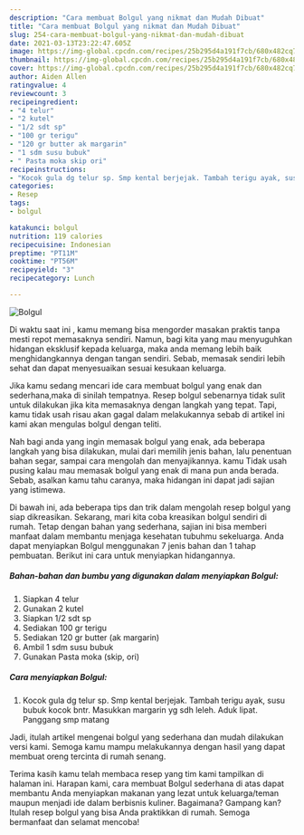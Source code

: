 ```yaml
---
description: "Cara membuat Bolgul yang nikmat dan Mudah Dibuat"
title: "Cara membuat Bolgul yang nikmat dan Mudah Dibuat"
slug: 254-cara-membuat-bolgul-yang-nikmat-dan-mudah-dibuat
date: 2021-03-13T23:22:47.605Z
image: https://img-global.cpcdn.com/recipes/25b295d4a191f7cb/680x482cq70/bolgul-foto-resep-utama.jpg
thumbnail: https://img-global.cpcdn.com/recipes/25b295d4a191f7cb/680x482cq70/bolgul-foto-resep-utama.jpg
cover: https://img-global.cpcdn.com/recipes/25b295d4a191f7cb/680x482cq70/bolgul-foto-resep-utama.jpg
author: Aiden Allen
ratingvalue: 4
reviewcount: 3
recipeingredient:
- "4 telur"
- "2 kutel"
- "1/2 sdt sp"
- "100 gr terigu"
- "120 gr butter ak margarin"
- "1 sdm susu bubuk"
- " Pasta moka skip ori"
recipeinstructions:
- "Kocok gula dg telur sp. Smp kental berjejak. Tambah terigu ayak, susu bubuk kocok bntr. Masukkan margarin yg sdh leleh. Aduk lipat. Panggang smp matang"
categories:
- Resep
tags:
- bolgul

katakunci: bolgul 
nutrition: 119 calories
recipecuisine: Indonesian
preptime: "PT11M"
cooktime: "PT56M"
recipeyield: "3"
recipecategory: Lunch

---
```



![Bolgul](https://img-global.cpcdn.com/recipes/25b295d4a191f7cb/680x482cq70/bolgul-foto-resep-utama.jpg)

Di waktu  saat ini , kamu memang bisa mengorder masakan praktis tanpa mesti repot memasaknya sendiri. Namun, bagi kita yang mau menyuguhkan hidangan eksklusif kepada keluarga, maka anda memang lebih baik menghidangkannya dengan tangan sendiri. Sebab, memasak sendiri lebih sehat dan dapat menyesuaikan sesuai kesukaan keluarga.

Jika kamu sedang mencari ide cara membuat bolgul yang enak dan sederhana,maka di sinilah tempatnya. Resep bolgul  sebenarnya tidak sulit untuk dilakukan jika kita memasaknya dengan langkah yang tepat. Tapi, kamu tidak usah risau akan gagal dalam melakukannya 
sebab di artikel ini kami akan mengulas bolgul dengan teliti.  



Nah bagi anda yang ingin memasak bolgul yang enak, ada beberapa langkah yang bisa dilakukan, mulai dari memilih jenis bahan, lalu penentuan bahan segar, sampai cara mengolah dan menyajikannya. kamu Tidak usah pusing kalau mau memasak bolgul yang enak di mana pun anda berada. Sebab, asalkan kamu  tahu caranya, maka hidangan ini dapat jadi sajian yang istimewa.

Di bawah ini, ada beberapa tips dan trik dalam mengolah resep bolgul yang siap dikreasikan. Sekarang, mari kita coba kreasikan bolgul sendiri di rumah. Tetap dengan bahan yang sederhana, sajian ini bisa memberi manfaat dalam membantu menjaga kesehatan tubuhmu sekeluarga. Anda dapat menyiapkan Bolgul menggunakan 7 jenis bahan dan 1 tahap pembuatan. Berikut ini cara untuk menyiapkan hidangannya.

<!--inarticleads1-->

##### Bahan-bahan dan bumbu yang digunakan dalam menyiapkan Bolgul:

1. Siapkan 4 telur
1. Gunakan 2 kutel
1. Siapkan 1/2 sdt sp
1. Sediakan 100 gr terigu
1. Sediakan 120 gr butter (ak margarin)
1. Ambil 1 sdm susu bubuk
1. Gunakan  Pasta moka (skip, ori)




<!--inarticleads2-->

##### Cara menyiapkan Bolgul:

1. Kocok gula dg telur sp. Smp kental berjejak. Tambah terigu ayak, susu bubuk kocok bntr. Masukkan margarin yg sdh leleh. Aduk lipat. Panggang smp matang




Jadi, itulah artikel mengenai  bolgul  yang sederhana dan mudah dilakukan versi kami. Semoga kamu mampu melakukannya dengan hasil yang dapat membuat oreng tercinta di rumah senang. 

Terima kasih kamu telah membaca resep yang tim kami tampilkan di halaman ini. Harapan kami, cara membuat  Bolgul sederhana di atas dapat membantu Anda menyiapkan makanan yang lezat untuk keluarga/teman maupun menjadi ide dalam berbisnis kuliner. Bagaimana? Gampang kan? Itulah resep bolgul yang bisa Anda praktikkan di rumah. Semoga bermanfaat dan selamat mencoba!

